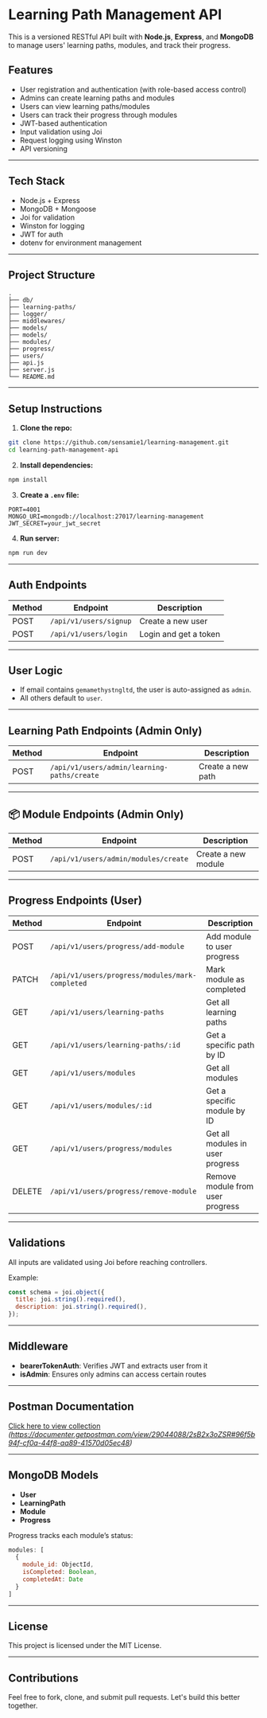 # Learning Path Management API

This is a versioned RESTful API built with **Node.js**, **Express**, and **MongoDB** to manage users' learning paths, modules, and track their progress.

## Features

- User registration and authentication (with role-based access control)
- Admins can create learning paths and modules
- Users can view learning paths/modules
- Users can track their progress through modules
- JWT-based authentication
- Input validation using Joi
- Request logging using Winston
- API versioning

---

## Tech Stack

- Node.js + Express
- MongoDB + Mongoose
- Joi for validation
- Winston for logging
- JWT for auth
- dotenv for environment management

---

## Project Structure

```
.
├── db/
├── learning-paths/
├── logger/
├── middlewares/
├── models/
├── models/
├── modules/
├── progress/
├── users/
├── api.js
├── server.js
└── README.md
```

---

## Setup Instructions

1. **Clone the repo:**

```bash
git clone https://github.com/sensamie1/learning-management.git
cd learning-path-management-api
```

2. **Install dependencies:**

```bash
npm install
```

3. **Create a `.env` file:**

```
PORT=4001
MONGO_URI=mongodb://localhost:27017/learning-management
JWT_SECRET=your_jwt_secret
```

4. **Run server:**

```bash
npm run dev
```

---

## Auth Endpoints

| Method | Endpoint              | Description           |
|--------|-----------------------|-----------------------|
| POST   | `/api/v1/users/signup`| Create a new user     |
| POST   | `/api/v1/users/login` | Login and get a token |

---

## User Logic

- If email contains `gemamethystngltd`, the user is auto-assigned as `admin`.
- All others default to `user`.

---

## Learning Path Endpoints (Admin Only)

| Method | Endpoint                                         | Description               |
|--------|--------------------------------------------------|---------------------------|
| POST   | `/api/v1/users/admin/learning-paths/create`      | Create a new path         |


---

## 📦 Module Endpoints (Admin Only)

| Method | Endpoint                                     | Description               |
|--------|----------------------------------------------|---------------------------|
| POST   | `/api/v1/users/admin/modules/create`         | Create a new module       |


---

## Progress Endpoints (User)

| Method | Endpoint                                             | Description                        |
|--------|------------------------------------------------------|------------------------------------|
| POST   | `/api/v1/users/progress/add-module`                  | Add module to user progress        |
| PATCH  | `/api/v1/users/progress/modules/mark-completed`      | Mark module as completed           |
| GET    | `/api/v1/users/learning-paths`                       | Get all learning paths             |
| GET    | `/api/v1/users/learning-paths/:id`                   | Get a specific path by ID          |
| GET    | `/api/v1/users/modules`                              | Get all modules                    |
| GET    | `/api/v1/users/modules/:id`                          | Get a specific module by ID        |
| GET    | `/api/v1/users/progress/modules`                     | Get all modules in user progress   |
| DELETE | `/api/v1/users/progress/remove-module`               | Remove module from user progress   |

---

## Validations

All inputs are validated using Joi before reaching controllers.

Example:

```js
const schema = joi.object({
  title: joi.string().required(),
  description: joi.string().required(),
});
```

---

## Middleware

- **bearerTokenAuth**: Verifies JWT and extracts user from it
- **isAdmin**: Ensures only admins can access certain routes

---

## Postman Documentation

[Click here to view collection](#) *(https://documenter.getpostman.com/view/29044088/2sB2x3oZSR#96f5b94f-cf0a-44f8-aa89-41570d05ec48)*

---

## MongoDB Models

- **User**
- **LearningPath**
- **Module**
- **Progress**

Progress tracks each module’s status:

```js
modules: [
  {
    module_id: ObjectId,
    isCompleted: Boolean,
    completedAt: Date
  }
]
```

---

## License

This project is licensed under the MIT License.

---

## Contributions

Feel free to fork, clone, and submit pull requests. Let's build this better together.